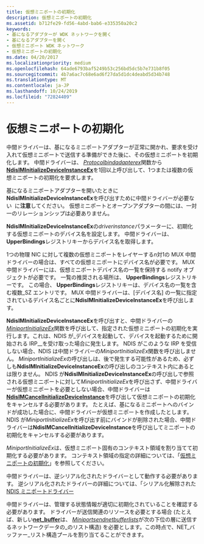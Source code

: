 ```yaml
---
title: 仮想ミニポートの初期化
description: 仮想ミニポートの初期化
ms.assetid: b712fe29-fd56-4abd-bab6-e335350a20c2
keywords:
- 基になるアダプターが WDK ネットワークを開く
- 基になるアダプターを開く
- 仮想ミニポート WDK ネットワーク
- 仮想ミニポートの初期化
ms.date: 04/20/2017
ms.localizationpriority: medium
ms.openlocfilehash: 64ade6793baf5249b53c256bd5dc5b7e731b8f05
ms.sourcegitcommit: 4b7a6ac7c68e6ad6f27da5d1dc4deabd5d34b748
ms.translationtype: MT
ms.contentlocale: ja-JP
ms.lasthandoff: 10/24/2019
ms.locfileid: "72824409"
---
```

# <a name="initializing-virtual-miniports"></a>仮想ミニポートの初期化





中間ドライバーは、基になるミニポートアダプターが正常に開かれ、要求を受け入れて仮想ミニポートで送信する準備ができた後に、その仮想ミニポートを初期化します。 中間ドライバーは、 [*Protocolbindadapterex*](https://docs.microsoft.com/windows-hardware/drivers/ddi/ndis/nc-ndis-protocol_bind_adapter_ex)関数から[**NdisIMInitializeDeviceInstanceEx**](https://docs.microsoft.com/windows-hardware/drivers/ddi/ndis/nf-ndis-ndisiminitializedeviceinstanceex)を1回以上呼び出して、1つまたは複数の仮想ミニポートの初期化を要求します。

基になるミニポートアダプターを開いたときに**NdisIMInitializeDeviceInstanceEx**を呼び出すために中間ドライバーが必要ない  に**注意**してください。 仮想ミニポートとオープンアダプターの間には、一対一のリレーションシップは必要ありません。

 

**NdisIMInitializeDeviceInstanceEx**の*driverinstance*パラメーターに、初期化する仮想ミニポートのデバイス名を設定します。 中間ドライバーは、 **UpperBindings**レジストリキーからデバイス名を取得します。

1つの物理 NIC に対して複数の仮想ミニポートをレイヤーする*n*対1の MUX 中間ドライバーの場合は、すべての仮想ミニポートにデバイス名が必要です。 MUX 中間ドライバーには、仮想ミニポートデバイス名の一覧を保持する notify オブジェクトが必要です。 一覧の推奨される場所は、 **UpperBindings**レジストリキーです。 この場合、 **UpperBindings**レジストリキーは、デバイス名の一覧を含む複数\_SZ エントリです。 MUX 中間ドライバーは、[デバイス名] の一覧に指定されているデバイス名ごとに**NdisIMInitializeDeviceInstanceEx**を呼び出します。

**NdisIMInitializeDeviceInstanceEx**を呼び出すと、中間ドライバーの[*MiniportInitializeEx*](https://docs.microsoft.com/windows-hardware/drivers/ddi/ndis/nc-ndis-miniport_initialize)関数を呼び出して、指定された仮想ミニポートの初期化を実行します。これは、NDIS が\_デバイスを起動して、デバイスを起動するために開始される IRP\_\_を受け取った場合に発生します。 NDIS がこのような IRP を受信しない場合、NDIS は中間ドライバーの*MiniportInitializeEx*関数を呼び出しません。 *MiniportInitializeEx*の呼び出しは、後で発生する可能性があるため、必ずしも**NdisIMInitializeDeviceInstanceEx**の呼び出しのコンテキスト内にあるとは限りません。 NDIS が**NdisIMInitializeDeviceInstanceEx**の呼び出しで参照される仮想ミニポートに対して*MiniportInitializeEx*を呼び出さず、中間ドライバーが仮想ミニポートを必要としない場合、中間ドライバーは[**NdisIMCancelInitializeDeviceInstance**](https://docs.microsoft.com/windows-hardware/drivers/ddi/ndis/nf-ndis-ndisimcancelinitializedeviceinstance)を呼び出して仮想ミニポートの初期化をキャンセルする必要があります。 たとえば、基になるミニポートへのバインドが成功した場合に、中間ドライバーが仮想ミニポートを作成したとします。 NDIS が*MiniportInitializeEx*を呼び出す前にバインドが削除された場合、中間ドライバーは**NdisIMCancelInitializeDeviceInstance**を呼び出してミニポートの初期化をキャンセルする必要があります。

*MiniportInitializeEx*は、仮想ミニポート固有のコンテキスト領域を割り当てて初期化する必要があります。 コンテキスト領域の指定の詳細については、「[仮想ミニポートの初期化](initializing-a-virtual-miniport.md)」を参照してください。

中間ドライバーは、逆シリアル化されたドライバーとして動作する必要があります。 逆シリアル化されたドライバーの詳細については、「シリアル化解除された[NDIS ミニポートドライバー](deserialized-ndis-miniport-drivers.md)

中間ドライバーは、管理する状態情報が適切に初期化されていることを確認する必要があります。 ドライバーが送信関連のリソースを必要とする場合 (たとえば、新しい[**net\_buffer**](https://docs.microsoft.com/windows-hardware/drivers/ddi/ndis/ns-ndis-_net_buffer_list)は、 [*Miniportsendnetbufferlists*](https://docs.microsoft.com/windows-hardware/drivers/ddi/ndis/nc-ndis-miniport_send_net_buffer_lists)が次の下位の層に送信するネットワークデータの\_のリスト構造) を必要とします。この時点で、NET\_バッファー\_リスト構造プールを割り当てることができます。

 

 





